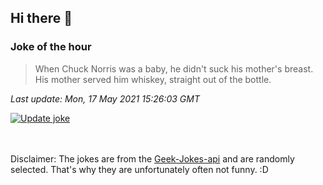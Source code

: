## Hi there 👋

### Joke of the hour
<!-- joke -->
>When Chuck Norris was a baby, he didn't suck his mother's breast. His mother served him whiskey, straight out of the bottle.
<!-- /joke -->

*Last update: Mon, 17 May 2021 15:26:03 GMT*

[![Update joke](https://github.com/nclskfm/nclskfm/actions/workflows/joke.yml/badge.svg)](https://github.com/nclskfm/nclskfm/actions/workflows/joke.yml)

<br><br>
Disclaimer: The jokes are from the [Geek-Jokes-api](https://github.com/sameerkumar18/geek-joke-api) and are randomly selected. That's why they are unfortunately often not funny. :D
